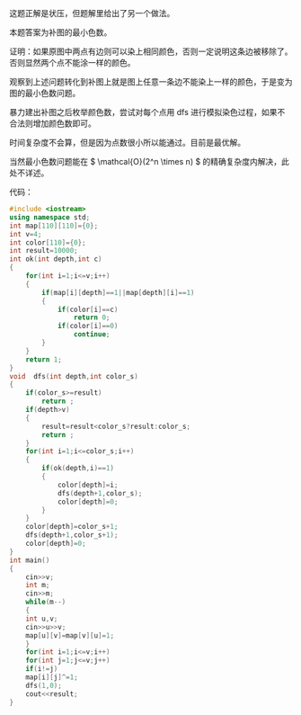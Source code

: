 这题正解是状压，但题解里给出了另一个做法。

本题答案为补图的最小色数。

证明：如果原图中两点有边则可以染上相同颜色，否则一定说明这条边被移除了。否则显然两个点不能涂一样的颜色。

观察到上述问题转化到补图上就是图上任意一条边不能染上一样的颜色，于是变为图的最小色数问题。

暴力建出补图之后枚举颜色数，尝试对每个点用 dfs 进行模拟染色过程，如果不合法则增加颜色数即可。

时间复杂度不会算，但是因为点数很小所以能通过。目前是最优解。

当然最小色数问题能在 $ \mathcal{O}(2^n \times n) $ 的精确复杂度内解决，此处不详述。

代码：

```cpp
#include <iostream>
using namespace std;
int map[110][110]={0};
int v=4;
int color[110]={0};
int result=10000; 
int ok(int depth,int c)
{
	for(int i=1;i<=v;i++)
    {
		if(map[i][depth]==1||map[depth][i]==1)
        {
			if(color[i]==c)
				return 0;
			if(color[i]==0)
				continue;
		}
	}
	return 1;
} 
void  dfs(int depth,int color_s)
{
	if(color_s>=result)
		return ;
	if(depth>v)
    {    
		result=result<color_s?result:color_s;
		return ;
	}
	for(int i=1;i<=color_s;i++)
    {
		if(ok(depth,i)==1)
        {
			color[depth]=i;
			dfs(depth+1,color_s);
			color[depth]=0;
		}	
	}
	color[depth]=color_s+1;
	dfs(depth+1,color_s+1);
	color[depth]=0;	
}
int main()
{
	cin>>v;
    int m;
    cin>>m;
    while(m--)
    {
    int u,v;
    cin>>u>>v;
    map[u][v]=map[v][u]=1;
    }
    for(int i=1;i<=v;i++)
    for(int j=1;j<=v;j++)
    if(i!=j)
    map[i][j]^=1;
	dfs(1,0);
	cout<<result;
}
```
